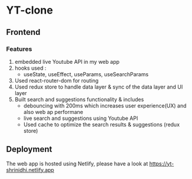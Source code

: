 # YT-clone

## Frontend

### Features
1. embedded live Youtube API in my web app
2. hooks used :
   - useState, useEffect, useParams, useSearchParams 
2. Used react-router-dom for routing
3. Used redux store to handle data layer & sync of the data layer and UI layer
4. Built search and suggestions functionality & includes
    -  debouncing with 200ms which increases user experience(UX) and also web ap performane
    -  live search and suggestions using Youtube API
    -  Used cache to optimize the search results & suggestions (redux store)

## Deployment 
The web app is hosted using Netlify, please have a look at https://yt-shrinidhi.netlify.app
